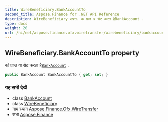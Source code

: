 ```yaml
---
title: WireBeneficiary.BankAccountTo
second_title: Aspose.Finance for .NET API Reference
description: WireBeneficiary संपत्त. क प्रप्त य सेट करत हैBankAccount .
type: docs
weight: 20
url: /hi/net/aspose.finance.ofx.wiretransfer/wirebeneficiary/bankaccountto/
---
```

## WireBeneficiary.BankAccountTo property

को प्राप्त या सेट करता है[`BankAccount`](../../../aspose.finance.ofx/bankaccount/) .

```csharp
public BankAccount BankAccountTo { get; set; }
```

### यह सभी देखें

* class [BankAccount](../../../aspose.finance.ofx/bankaccount/)
* class [WireBeneficiary](../)
* नाम स्थान [Aspose.Finance.Ofx.WireTransfer](../../wirebeneficiary/)
* सभा [Aspose.Finance](../../../)


